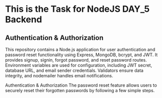 # This is the Task for NodeJS DAY_5 Backend

## Authentication & Authorization

This repository contains a Node.js application for user authentication and password reset functionality using Express, MongoDB, bcrypt, and JWT. It provides signup, signin, forgot password, and reset password routes. Environment variables are used for configuration, including JWT secret, database URL, and email sender credentials. Validators ensure data integrity, and nodemailer handles email notifications.

Authentication & Authorization The password reset feature allows users to securely reset their forgotten passwords by following a few simple steps.

